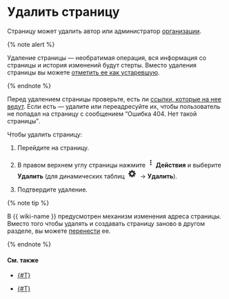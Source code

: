 # Удалить страницу

Страницу может удалить автор или администратор [организации](overview.md#access).

{% note alert %}

Удаление страницы — необратимая операция, вся информация со страницы и история изменений будут стерты. Вместо удаления страницы вы можете [отметить ее как устаревшую](exp-page.md).

{% endnote %}

Перед удалением страницы проверьте, есть ли [ссылки, которые на нее ведут](all-links.md). Если есть — удалите или переадресуйте их, чтобы пользователь не попадал на страницу с сообщением <q>Ошибка 404. Нет такой страницы</q>.

Чтобы удалить страницу:

1. Перейдите на страницу.

1. В правом верхнем углу страницы нажмите ![](../_assets/wiki/ico-actions.png) **Действия** и выберите **Удалить** (для динамических таблиц ![](../_assets/wiki/table-settings-footer.png) → **Удалить**).

1. Подтвердите удаление.


{% note tip %}

В {{ wiki-name }} предусмотрен механизм изменения адреса страницы. Вместо того чтобы удалять и создавать страницу заново в другом разделе, вы можете [перенести](page-management/move-page.md) ее.

{% endnote %}

#### См. также

- [{#T}](page-management/move-page.md)

- [{#T}](page-management/edit-owner.md)